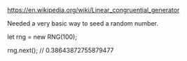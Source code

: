 https://en.wikipedia.org/wiki/Linear_congruential_generator

Needed a very basic way to seed a random number.

let rng = new RNG(100);

rng.next(); // 0.38643872755879477